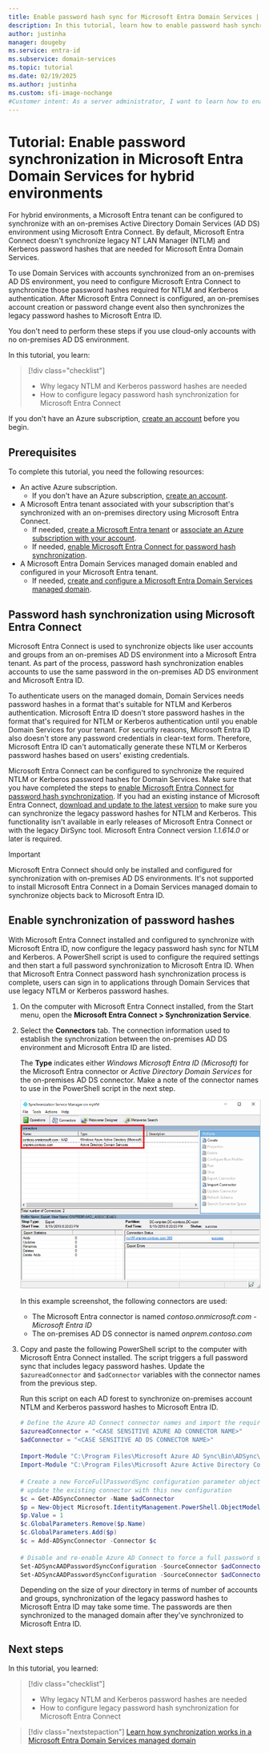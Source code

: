 ```yaml
---
title: Enable password hash sync for Microsoft Entra Domain Services | Microsoft Docs
description: In this tutorial, learn how to enable password hash synchronization using Microsoft Entra Connect to a Microsoft Entra Domain Services managed domain.
author: justinha
manager: dougeby
ms.service: entra-id
ms.subservice: domain-services
ms.topic: tutorial
ms.date: 02/19/2025
ms.author: justinha
ms.custom: sfi-image-nochange
#Customer intent: As a server administrator, I want to learn how to enable password hash synchronization with Microsoft Entra Connect to create a hybrid environment using an on-premises AD DS domain.
---
```


# Tutorial: Enable password synchronization in Microsoft Entra Domain Services for hybrid environments

For hybrid environments, a Microsoft Entra tenant can be configured to synchronize with an on-premises Active Directory Domain Services (AD DS) environment using Microsoft Entra Connect. By default, Microsoft Entra Connect doesn't synchronize legacy NT LAN Manager (NTLM) and Kerberos password hashes that are needed for Microsoft Entra Domain Services.

To use Domain Services with accounts synchronized from an on-premises AD DS environment, you need to configure Microsoft Entra Connect to synchronize those password hashes required for NTLM and Kerberos authentication. After Microsoft Entra Connect is configured, an on-premises account creation or password change event also then synchronizes the legacy password hashes to Microsoft Entra ID.

You don't need to perform these steps if you use cloud-only accounts with no on-premises AD DS environment.

In this tutorial, you learn:

> [!div class="checklist"]
> * Why legacy NTLM and Kerberos password hashes are needed
> * How to configure legacy password hash synchronization for Microsoft Entra Connect

If you don't have an Azure subscription, [create an account](https://azure.microsoft.com/free/?WT.mc_id=A261C142F) before you begin.

## Prerequisites

To complete this tutorial, you need the following resources:

* An active Azure subscription.
    * If you don't have an Azure subscription, [create an account](https://azure.microsoft.com/free/?WT.mc_id=A261C142F).
* A Microsoft Entra tenant associated with your subscription that's synchronized with an on-premises directory using Microsoft Entra Connect.
    * If needed, [create a Microsoft Entra tenant][create-azure-ad-tenant] or [associate an Azure subscription with your account][associate-azure-ad-tenant].
    * If needed, [enable Microsoft Entra Connect for password hash synchronization][enable-azure-ad-connect].
* A Microsoft Entra Domain Services managed domain enabled and configured in your Microsoft Entra tenant.
    * If needed, [create and configure a Microsoft Entra Domain Services managed domain][create-azure-ad-ds-instance].

<a name='password-hash-synchronization-using-azure-ad-connect'></a>

## Password hash synchronization using Microsoft Entra Connect

Microsoft Entra Connect is used to synchronize objects like user accounts and groups from an on-premises AD DS environment into a Microsoft Entra tenant. As part of the process, password hash synchronization enables accounts to use the same password in the on-premises AD DS environment and Microsoft Entra ID.

To authenticate users on the managed domain, Domain Services needs password hashes in a format that's suitable for NTLM and Kerberos authentication. Microsoft Entra ID doesn't store password hashes in the format that's required for NTLM or Kerberos authentication until you enable Domain Services for your tenant. For security reasons, Microsoft Entra ID also doesn't store any password credentials in clear-text form. Therefore, Microsoft Entra ID can't automatically generate these NTLM or Kerberos password hashes based on users' existing credentials.

Microsoft Entra Connect can be configured to synchronize the required NTLM or Kerberos password hashes for Domain Services. Make sure that you have completed the steps to [enable Microsoft Entra Connect for password hash synchronization][enable-azure-ad-connect]. If you had an existing instance of Microsoft Entra Connect, [download and update to the latest version][azure-ad-connect-download] to make sure you can synchronize the legacy password hashes for NTLM and Kerberos. This functionality isn't available in early releases of Microsoft Entra Connect or with the legacy DirSync tool. Microsoft Entra Connect version *1.1.614.0* or later is required.

> [!IMPORTANT]
> Microsoft Entra Connect should only be installed and configured for synchronization with on-premises AD DS environments. It's not supported to install Microsoft Entra Connect in a Domain Services managed domain to synchronize objects back to Microsoft Entra ID.

## Enable synchronization of password hashes

With Microsoft Entra Connect installed and configured to synchronize with Microsoft Entra ID, now configure the legacy password hash sync for NTLM and Kerberos. A PowerShell script is used to configure the required settings and then start a full password synchronization to Microsoft Entra ID. When that Microsoft Entra Connect password hash synchronization process is complete, users can sign in to applications through Domain Services that use legacy NTLM or Kerberos password hashes.

1. On the computer with Microsoft Entra Connect installed, from the Start menu, open the **Microsoft Entra Connect > Synchronization Service**.
1. Select the **Connectors** tab. The connection information used to establish the synchronization between the on-premises AD DS environment and Microsoft Entra ID are listed.

    The **Type** indicates either *Windows Microsoft Entra ID (Microsoft)* for the Microsoft Entra connector or *Active Directory Domain Services* for the on-premises AD DS connector. Make a note of the connector names to use in the PowerShell script in the next step.

    ![List the connector names in Sync Service Manager](media/tutorial-configure-password-hash-sync/service-sync-manager.png)

    In this example screenshot, the following connectors are used:

    * The Microsoft Entra connector is named *contoso.onmicrosoft.com - Microsoft Entra ID*
    * The on-premises AD DS connector is named *onprem.contoso.com*

1. Copy and paste the following PowerShell script to the computer with Microsoft Entra Connect installed. The script triggers a full password sync that includes legacy password hashes. Update the `$azureadConnector` and `$adConnector` variables with the connector names from the previous step.

    Run this script on each AD forest to synchronize on-premises account NTLM and Kerberos password hashes to Microsoft Entra ID.

    ```powershell
    # Define the Azure AD Connect connector names and import the required PowerShell module
    $azureadConnector = "<CASE SENSITIVE AZURE AD CONNECTOR NAME>"
    $adConnector = "<CASE SENSITIVE AD DS CONNECTOR NAME>"
    
    Import-Module "C:\Program Files\Microsoft Azure AD Sync\Bin\ADSync\ADSync.psd1"
    Import-Module "C:\Program Files\Microsoft Azure Active Directory Connect\AdSyncConfig\AdSyncConfig.psm1"

    # Create a new ForceFullPasswordSync configuration parameter object then
    # update the existing connector with this new configuration
    $c = Get-ADSyncConnector -Name $adConnector
    $p = New-Object Microsoft.IdentityManagement.PowerShell.ObjectModel.ConfigurationParameter "Microsoft.Synchronize.ForceFullPasswordSync", String, ConnectorGlobal, $null, $null, $null
    $p.Value = 1
    $c.GlobalParameters.Remove($p.Name)
    $c.GlobalParameters.Add($p)
    $c = Add-ADSyncConnector -Connector $c

    # Disable and re-enable Azure AD Connect to force a full password synchronization
    Set-ADSyncAADPasswordSyncConfiguration -SourceConnector $adConnector -TargetConnector $azureadConnector -Enable $false
    Set-ADSyncAADPasswordSyncConfiguration -SourceConnector $adConnector -TargetConnector $azureadConnector -Enable $true
    ```

    Depending on the size of your directory in terms of number of accounts and groups, synchronization of the legacy password hashes to Microsoft Entra ID may take some time. The passwords are then synchronized to the managed domain after they've synchronized to Microsoft Entra ID.

## Next steps

In this tutorial, you learned:

> [!div class="checklist"]
> * Why legacy NTLM and Kerberos password hashes are needed
> * How to configure legacy password hash synchronization for Microsoft Entra Connect

> [!div class="nextstepaction"]
> [Learn how synchronization works in a Microsoft Entra Domain Services managed domain](synchronization.md)

<!-- INTERNAL LINKS -->
[create-azure-ad-tenant]: /azure/active-directory/fundamentals/sign-up-organization
[associate-azure-ad-tenant]: /azure/active-directory/fundamentals/how-subscriptions-associated-directory
[create-azure-ad-ds-instance]: tutorial-create-instance.md
[enable-azure-ad-connect]: /azure/active-directory/hybrid/connect/how-to-connect-install-express

<!-- EXTERNAL LINKS -->
[azure-ad-connect-download]: https://www.microsoft.com/download/details.aspx?id=47594
